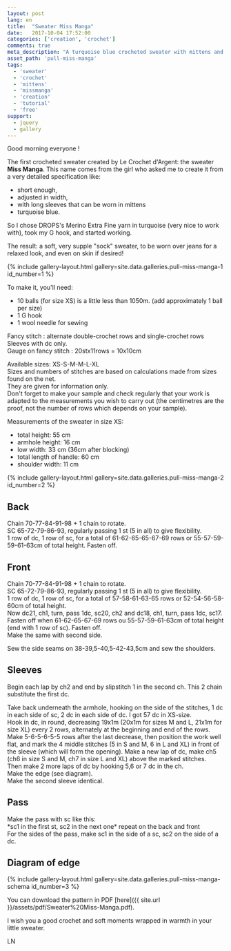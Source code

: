 ```yaml
---
layout: post
lang: en
title:  "Sweater Miss Manga"
date:   2017-10-04 17:52:00
categories: ['creation', 'crochet']
comments: true
meta_description: "A turquoise blue crocheted sweater with mittens and free pattern"
asset_path: 'pull-miss-manga'
tags:
  - 'sweater'
  - 'crochet'
  - 'mittens'
  - 'missmanga'
  - 'creation'
  - 'tutorial'
  - 'free'
support:
  - jquery
  - gallery
---
```


Good morning everyone !

The first crocheted sweater created by Le Crochet d'Argent: the sweater **Miss Manga**. This name comes from the girl who asked me to create it from a very detailed specification like:
* short enough, 
* adjusted in width, 
* with long sleeves that can be worn in mittens
* turquoise blue.

So I chose DROPS's Merino Extra Fine yarn in turquoise (very nice to work with), took my G hook, and started working.

The result: a soft, very supple "sock" sweater, to be worn over jeans for a relaxed look, and even on skin if desired!

{% include gallery-layout.html gallery=site.data.galleries.pull-miss-manga-1 id_number=1 %}

To make it, you'll need:

* 10 balls (for size XS) is a little less than 1050m.  (add approximately 1 ball per size)
* 1 G hook
* 1 wool needle for sewing

Fancy stitch : alternate double-crochet rows and single-crochet rows  
Sleeves with dc only.  
Gauge on fancy stitch : 20stx11rows = 10x10cm

Available sizes: XS-S-M-M-L-XL  
Sizes and numbers of stitches are based on calculations made from sizes found on the net.  
They are given for information only.  
Don't forget to make your sample and check regularly that your work is adapted to the measurements you wish to carry out (the centimetres are the proof, not the number of rows which depends on your sample).


Measurements of the sweater in size XS:
* total height: 55 cm
* armhole height: 16 cm
* low width: 33 cm (36cm after blocking)
* total length of handle: 60 cm
* shoulder width: 11 cm

{% include gallery-layout.html gallery=site.data.galleries.pull-miss-manga-2 id_number=2 %}

## Back

Chain 70-77-84-91-98 + 1 chain to rotate.  
SC 65-72-79-86-93, regularly passing 1 st (5 in all) to give flexibility.  
1 row of dc, 1 row of sc, for a total of 61-62-65-65-67-69 rows or 55-57-59-59-61-63cm of total height. Fasten off.

## Front

Chain 70-77-84-91-98 + 1 chain to rotate.  
SC 65-72-79-86-93, regularly passing 1 st (5 in all) to give flexibility.  
1 row of dc, 1 row of sc, for a total of 57-58-61-63-65 rows or 52-54-56-58-60cm of  total height.  
Now dc21, ch1, turn, pass 1dc, sc20, ch2 and dc18, ch1, turn, pass 1dc, sc17.  
Fasten off when 61-62-65-67-69 rows ou 55-57-59-61-63cm of total height (end with 1 row of sc). Fasten off.  
Make the same with second side.

Sew the side seams on 38-39,5-40,5-42-43,5cm and sew the shoulders.

## Sleeves

Begin each lap by ch2 and end by slipstitch 1 in the second ch. This 2 chain substitute the first dc.

Take back underneath the armhole, hooking on the side of the stitches, 1 dc in each side of sc, 2 dc in each side of dc. I got 57 dc in XS-size.  
Hook in dc, in round, decreasing 19x1m (20x1m for sizes M and L, 21x1m for size XL) every 2 rows, alternately at the beginning and end of the rows.  
Make 5-6-5-6-5-5 rows after the last decrease, then position the work well flat, and mark the 4 middle stitches (5 in S and M, 6 in L and XL) in front of the sleeve (which will form the opening). Make a new lap of dc, make ch5 (ch6 in size S and M, ch7 in size L and XL) above the marked stitches.  
Then make 2 more laps of dc by hooking 5,6 or 7 dc in the ch.  
Make the edge (see diagram).  
Make the second sleeve identical.  

## Pass

Make the pass with sc like this:  
\*sc1 in the first st, sc2 in the next one\* repeat on the back and front  
For the sides of the pass, make sc1 in the side of a sc, sc2 on the side of a dc.

## Diagram of edge

{% include gallery-layout.html gallery=site.data.galleries.pull-miss-manga-schema id_number=3 %}

You can download the pattern in PDF [here]({{ site.url }}/assets/pdf/Sweater%20Miss-Manga.pdf).

I wish you a good crochet and soft moments wrapped in warmth in your little sweater.

LN
